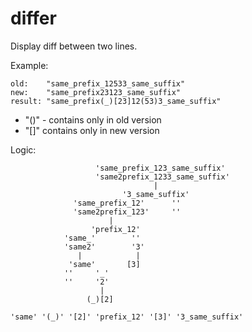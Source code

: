 # differ

Display diff between two lines.

Example:
```
old:    "same_prefix_12533_same_suffix"
new:    "same_prefix23123_same_suffix"
result: "same_prefix(_)[23]12(53)3_same_suffix"
```
* "()" - contains only in old version
* "[]" contains only in new version

Logic:
```
                   'same_prefix_123_same_suffix'
                   'same2prefix_1233_same_suffix'
                                |
                         '3_same_suffix'
              'same_prefix_12'      ''
              'same2prefix_123'     ''
                      |
                  'prefix_12'
            'same_'        ''
            'same2'        '3'
               |            |
             'same'       [3]
            ''     '_'
            ''     '2'
                    |
                 (_)[2]

'same' '(_)' '[2]' 'prefix_12' '[3]' '3_same_suffix'
```
